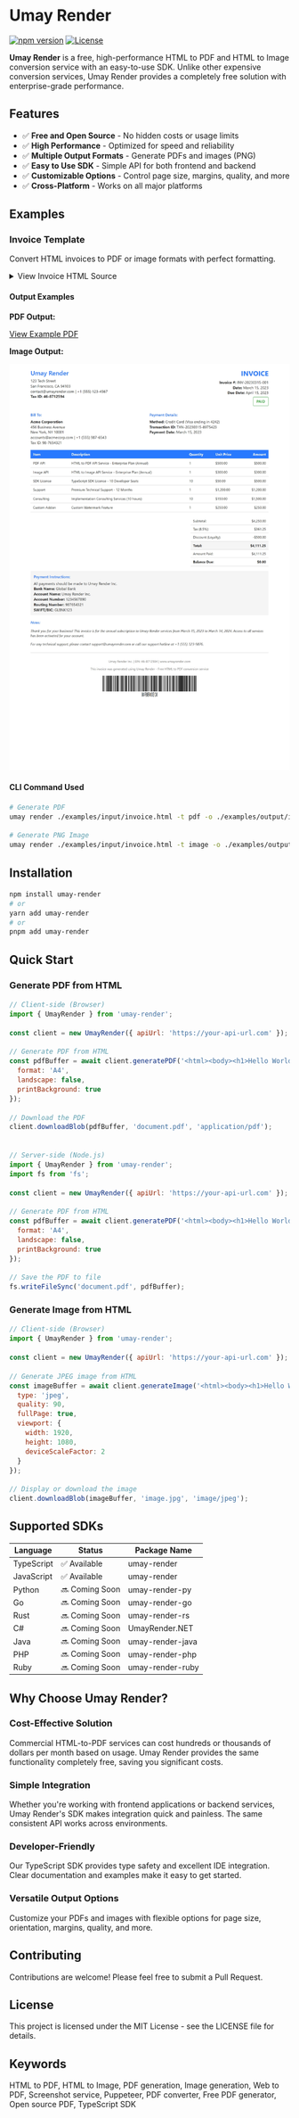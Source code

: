 # Umay Render

[![npm version](https://img.shields.io/npm/v/umay-render.svg)](https://www.npmjs.com/package/umay-render)
[![License](https://img.shields.io/badge/license-MIT-blue.svg)](LICENSE)

**Umay Render** is a free, high-performance HTML to PDF and HTML to Image conversion service with an easy-to-use SDK. Unlike other expensive conversion services, Umay Render provides a completely free solution with enterprise-grade performance.

## Features

- ✅ **Free and Open Source** - No hidden costs or usage limits
- ✅ **High Performance** - Optimized for speed and reliability
- ✅ **Multiple Output Formats** - Generate PDFs and images (PNG)
- ✅ **Easy to Use SDK** - Simple API for both frontend and backend
- ✅ **Customizable Options** - Control page size, margins, quality, and more
- ✅ **Cross-Platform** - Works on all major platforms

## Examples

### Invoice Template

Convert HTML invoices to PDF or image formats with perfect formatting.

<details>
  <summary>View Invoice HTML Source</summary>

```html
<!DOCTYPE html>
<html lang="en">
  <head>
    <meta charset="UTF-8" />
    <meta name="viewport" content="width=device-width, initial-scale=1.0" />
    <title>Invoice</title>
    <style>
      @page {
        size: A4;
        margin: 0;
      }

      :root {
        --primary-color: #2979ff;
        --secondary-color: #f5f5f5;
        --text-color: #333333;
        --border-color: #dddddd;
      }

      body {
        font-family: "Segoe UI", Tahoma, Geneva, Verdana, sans-serif;
        margin: 0;
        padding: 0;
        color: var(--text-color);
        background-color: #fff;
        font-size: 12px;
        line-height: 1.4;
        -webkit-print-color-adjust: exact;
        print-color-adjust: exact;
      }

      .invoice-container {
        width: 210mm;
        min-height: 297mm;
        margin: 0 auto;
        padding: 15px;
        box-sizing: border-box;
      }

      /* Additional styles omitted for brevity */
    </style>
  </head>
  <body>
    <div class="invoice-container">
      <!-- Invoice content omitted for brevity -->
      <!-- See complete example in packages/umay-cli/examples/input/invoice.html -->
    </div>
  </body>
</html>
```
</details>

#### Output Examples

**PDF Output:**

[View Example PDF](./packages/umay-cli/examples/output/invoice.pdf)

**Image Output:**

![Invoice Image Example](./packages/umay-cli/examples/output/invoice.jpg)

#### CLI Command Used

```bash
# Generate PDF
umay render ./examples/input/invoice.html -t pdf -o ./examples/output/invoice.pdf

# Generate PNG Image
umay render ./examples/input/invoice.html -t image -o ./examples/output/invoice.png -w 900 -h 1300 -s 1 --full-page false
```

## Installation

```bash
npm install umay-render
# or
yarn add umay-render
# or
pnpm add umay-render
```

## Quick Start

### Generate PDF from HTML

```javascript
// Client-side (Browser)
import { UmayRender } from 'umay-render';

const client = new UmayRender({ apiUrl: 'https://your-api-url.com' });

// Generate PDF from HTML
const pdfBuffer = await client.generatePDF('<html><body><h1>Hello World</h1></body></html>', {
  format: 'A4',
  landscape: false,
  printBackground: true
});

// Download the PDF
client.downloadBlob(pdfBuffer, 'document.pdf', 'application/pdf');


// Server-side (Node.js)
import { UmayRender } from 'umay-render';
import fs from 'fs';

const client = new UmayRender({ apiUrl: 'https://your-api-url.com' });

// Generate PDF from HTML
const pdfBuffer = await client.generatePDF('<html><body><h1>Hello World</h1></body></html>', {
  format: 'A4',
  landscape: false,
  printBackground: true
});

// Save the PDF to file
fs.writeFileSync('document.pdf', pdfBuffer);
```

### Generate Image from HTML

```javascript
// Client-side (Browser)
import { UmayRender } from 'umay-render';

const client = new UmayRender({ apiUrl: 'https://your-api-url.com' });

// Generate JPEG image from HTML
const imageBuffer = await client.generateImage('<html><body><h1>Hello World</h1></body></html>', {
  type: 'jpeg',
  quality: 90,
  fullPage: true,
  viewport: {
    width: 1920,
    height: 1080,
    deviceScaleFactor: 2
  }
});

// Display or download the image
client.downloadBlob(imageBuffer, 'image.jpg', 'image/jpeg');
```

## Supported SDKs

| Language   | Status            | Package Name      |
|------------|-------------------|-------------------|
| TypeScript | ✅ Available      | umay-render       |
| JavaScript | ✅ Available      | umay-render       |
| Python     | 🔜 Coming Soon    | umay-render-py    |
| Go         | 🔜 Coming Soon    | umay-render-go    |
| Rust       | 🔜 Coming Soon    | umay-render-rs    |
| C#         | 🔜 Coming Soon    | UmayRender.NET    |
| Java       | 🔜 Coming Soon    | umay-render-java  |
| PHP        | 🔜 Coming Soon    | umay-render-php   |
| Ruby       | 🔜 Coming Soon    | umay-render-ruby  |

## Why Choose Umay Render?

### Cost-Effective Solution

Commercial HTML-to-PDF services can cost hundreds or thousands of dollars per month based on usage. Umay Render provides the same functionality completely free, saving you significant costs.

### Simple Integration

Whether you're working with frontend applications or backend services, Umay Render's SDK makes integration quick and painless. The same consistent API works across environments.

### Developer-Friendly

Our TypeScript SDK provides type safety and excellent IDE integration. Clear documentation and examples make it easy to get started.

### Versatile Output Options

Customize your PDFs and images with flexible options for page size, orientation, margins, quality, and more.

## Contributing

Contributions are welcome! Please feel free to submit a Pull Request.

## License

This project is licensed under the MIT License - see the LICENSE file for details.

## Keywords

HTML to PDF, HTML to Image, PDF generation, Image generation, Web to PDF, Screenshot service, Puppeteer, PDF converter, Free PDF generator, Open source PDF, TypeScript SDK 